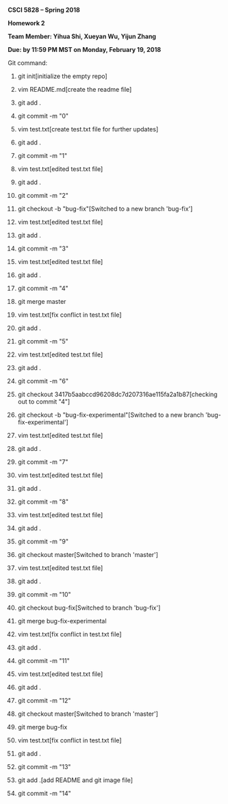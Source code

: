 **CSCI 5828 – Spring 2018**

**Homework 2**

**Team Member: Yihua Shi, Xueyan Wu, Yijun Zhang**

**Due: by 11:59 PM MST on Monday, February 19, 2018**

Git command:
1. git init[initialize the empty repo]
2. vim README.md[create the readme file]
3. git add .
4. git commit -m "0"

5. vim test.txt[create test.txt file for further updates]
6. git add .
7. git commit -m "1"

8. vim test.txt[edited test.txt file]
9. git add .
10. git commit -m "2"

11. git checkout -b "bug-fix"[Switched to a new branch 'bug-fix']
12. vim test.txt[edited test.txt file]
13. git add .
14. git commit -m "3"

15. vim test.txt[edited test.txt file]
16. git add .
17. git commit -m "4"

18. git merge master
19. vim test.txt[fix conflict in test.txt file]
20. git add .
21. git commit -m "5"

22. vim test.txt[edited test.txt file]
23. git add .
24. git commit -m "6"

25. git checkout 3417b5aabccd96208dc7d207316ae115fa2a1b87[checking out to commit "4"]
26. git checkout -b "bug-fix-experimental"[Switched to a new branch 'bug-fix-experimental']
27. vim test.txt[edited test.txt file]
28. git add .
29. git commit -m "7"

30. vim test.txt[edited test.txt file]
31. git add .
32. git commit -m "8"

33. vim test.txt[edited test.txt file]
34. git add .
35. git commit -m "9"

36. git checkout master[Switched to branch 'master']
37. vim test.txt[edited test.txt file]
38. git add .
39. git commit -m "10"

40. git checkout bug-fix[Switched to branch 'bug-fix']
41. git merge bug-fix-experimental
42. vim test.txt[fix conflict in test.txt file]
43. git add .
44. git commit -m "11"

45. vim test.txt[edited test.txt file]
46. git add .
47. git commit -m "12"

48. git checkout master[Switched to branch 'master']
49. git merge bug-fix
42. vim test.txt[fix conflict in test.txt file]
43. git add .
44. git commit -m "13"

45. git add .[add README and git image file]
46. git commit -m "14"
